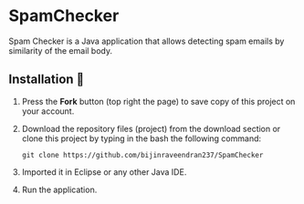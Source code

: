 # SpamChecker
Spam Checker is a Java application that allows detecting spam emails by similarity of the email body.

## Installation 🔌
1. Press the **Fork** button (top right the page) to save copy of this project on your account.

2. Download the repository files (project) from the download section or clone this project by typing in the bash the following command:

       git clone https://github.com/bijinraveendran237/SpamChecker
3. Imported it in Eclipse or any other Java IDE.
4. Run the application.
